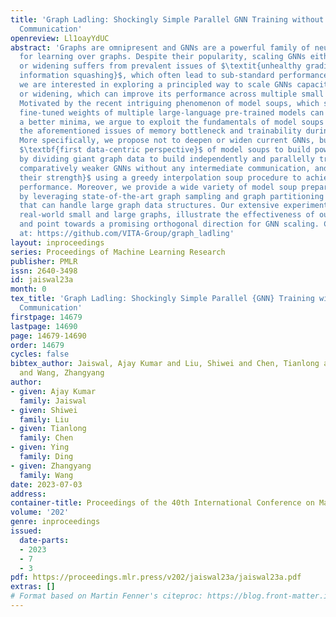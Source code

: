 ```yaml
---
title: 'Graph Ladling: Shockingly Simple Parallel GNN Training without Intermediate
  Communication'
openreview: Ll1oayYdUC
abstract: 'Graphs are omnipresent and GNNs are a powerful family of neural networks
  for learning over graphs. Despite their popularity, scaling GNNs either by deepening
  or widening suffers from prevalent issues of $\textit{unhealthy gradients, over-smoothening,
  information squashing}$, which often lead to sub-standard performance. In this work,
  we are interested in exploring a principled way to scale GNNs capacity without deepening
  or widening, which can improve its performance across multiple small and large graphs.
  Motivated by the recent intriguing phenomenon of model soups, which suggest that
  fine-tuned weights of multiple large-language pre-trained models can be merged to
  a better minima, we argue to exploit the fundamentals of model soups to mitigate
  the aforementioned issues of memory bottleneck and trainability during GNNs scaling.
  More specifically, we propose not to deepen or widen current GNNs, but instead present
  $\textbf{first data-centric perspective}$ of model soups to build powerful GNNs
  by dividing giant graph data to build independently and parallelly trained multiple
  comparatively weaker GNNs without any intermediate communication, and $\textit{combining
  their strength}$ using a greedy interpolation soup procedure to achieve state-of-the-art
  performance. Moreover, we provide a wide variety of model soup preparation techniques
  by leveraging state-of-the-art graph sampling and graph partitioning approaches
  that can handle large graph data structures. Our extensive experiments across many
  real-world small and large graphs, illustrate the effectiveness of our approach
  and point towards a promising orthogonal direction for GNN scaling. Codes are available
  at: https://github.com/VITA-Group/graph_ladling'
layout: inproceedings
series: Proceedings of Machine Learning Research
publisher: PMLR
issn: 2640-3498
id: jaiswal23a
month: 0
tex_title: 'Graph Ladling: Shockingly Simple Parallel {GNN} Training without Intermediate
  Communication'
firstpage: 14679
lastpage: 14690
page: 14679-14690
order: 14679
cycles: false
bibtex_author: Jaiswal, Ajay Kumar and Liu, Shiwei and Chen, Tianlong and Ding, Ying
  and Wang, Zhangyang
author:
- given: Ajay Kumar
  family: Jaiswal
- given: Shiwei
  family: Liu
- given: Tianlong
  family: Chen
- given: Ying
  family: Ding
- given: Zhangyang
  family: Wang
date: 2023-07-03
address: 
container-title: Proceedings of the 40th International Conference on Machine Learning
volume: '202'
genre: inproceedings
issued:
  date-parts:
  - 2023
  - 7
  - 3
pdf: https://proceedings.mlr.press/v202/jaiswal23a/jaiswal23a.pdf
extras: []
# Format based on Martin Fenner's citeproc: https://blog.front-matter.io/posts/citeproc-yaml-for-bibliographies/
---
```

